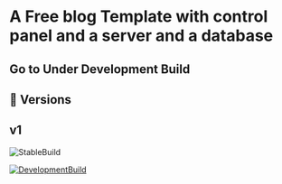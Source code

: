 
# A Free blog Template with control panel and a server and a database


## Go to Under Development Build
## 🔗 Versions
## v1

![StableBuild](https://img.shields.io/static/v1?label=Stable%20Version&message=Not%20Released&color=red)



[![DevelopmentBuild](https://img.shields.io/static/v1?label=Development%20Version&message=Released&color=green)](https://github.com/DDking88/BlogFreeTemplate/tree/development-v1)


